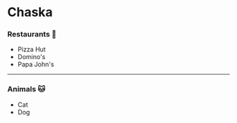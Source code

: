 # Chaska

### Restaurants :pizza:
- Pizza Hut
- Domino's
- Papa John's

____

### Animals :cat:
- Cat
- Dog
